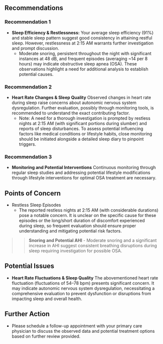 ## Recommendations

### Recommendation 1
* **Sleep Efficiency & Restlessness:**  Your average sleep efficiency (91%) and stable sleep pattern suggest good consistency in attaining restful sleep. However, restlessness at 2:15 AM warrants further investigation and prompt discussion. 
    - Moderate snoring, persistent throughout the night with significant instances at 48 dB, and frequent episodes (averaging ~14 per 8 hours) may indicate obstructive sleep apnea (OSA). These observations highlight a need for additional analysis to establish potential causes.


### Recommendation 2
* **Heart Rate Changes & Sleep Quality** Observed changes in heart rate during sleep raise concerns about autonomic nervous system dysregulation. Further evaluation, possibly through monitoring tools, is recommended to understand the exact contributing factor. 
    - Note:  A need for a thorough investigation is prompted by restless nights at 2:15 AM (with significant portions during slumber) and reports of sleep disturbances. To assess potential influencing factors like medical conditions or lifestyle habits, close monitoring should be initiated alongside a detailed sleep diary to pinpoint triggers. 

### Recommendation 3
* **Monitoring and Potential Interventions**  Continuous monitoring through regular sleep studies and addressing potential lifestyle modifications through lifestyle interventions for optimal OSA treatment are necessary.

## Points of Concern
* Restless Sleep Episodes
    - The reported restless nights at 2:15 AM (with considerable durations) pose a notable concern. It is unclear on the specific cause for these episodes or the long/short duration of discomfort experienced during sleep, so frequent evaluation should ensure proper understanding and mitigating potential risk factors.  

>> **Snoring and Potential AHI**
    - Moderate snoring and a significant increase in AHI suggest consistent breathing disruptions during sleep requiring investigation for possible OSA. 


## Potential Issues
* **Heart Rate Fluctuations & Sleep Quality**     The abovementioned heart rate fluctuation (fluctuations of 54–78 bpm) presents significant concern. It may indicate autonomic nervous system dysregulation, necessitating a  comprehensive evaluation to prevent dysfunction or disruptions from impacting sleep and overall health. 


## Further Action
* Please schedule a follow-up appointment with your primary care physician to discuss the observed data and potential treatment options based on further review provided.     




